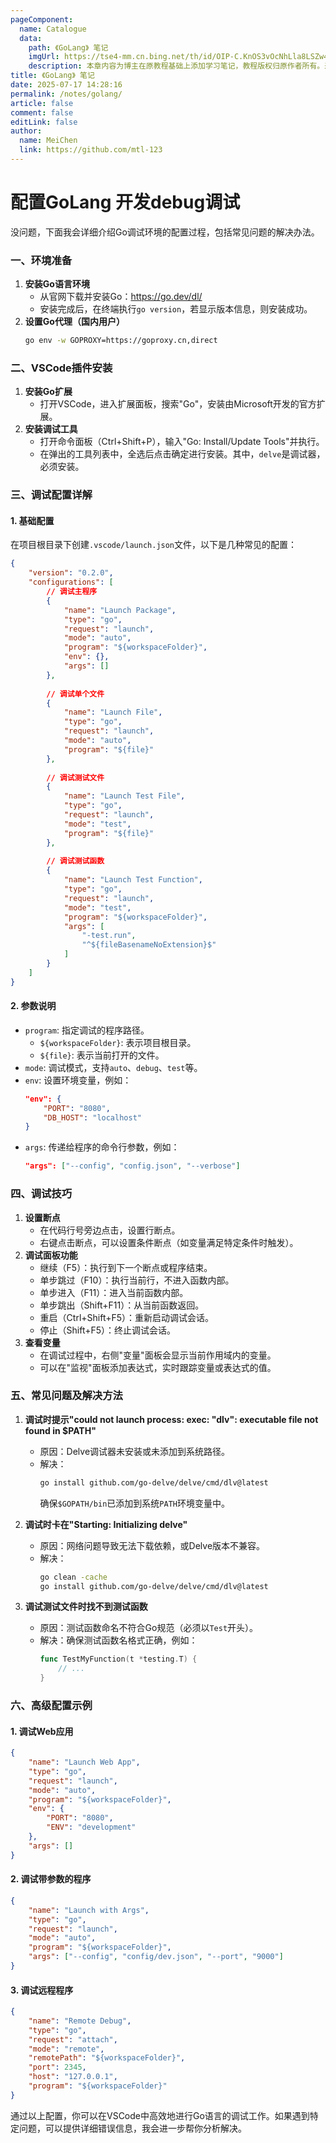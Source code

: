 ```yaml
---
pageComponent:
  name: Catalogue
  data:
    path: 《GoLang》 笔记
    imgUrl: https://tse4-mm.cn.bing.net/th/id/OIP-C.KnOS3vOcNhLla8LSZw4TugHaHa?cb=iwp1&rs=1&pid=ImgDetMain
    description: 本章内容为博主在原教程基础上添加学习笔记，教程版权归原作者所有。来源：<a href='https://liaoxuefeng.com/books/python/introduction/index.html' target='_blank'>Python教程</a>
title: 《GoLang》 笔记
date: 2025-07-17 14:28:16
permalink: /notes/golang/
article: false
comment: false
editLink: false
author:
  name: MeiChen
  link: https://github.com/mtl-123
---
```



# 配置GoLang 开发debug调试


没问题，下面我会详细介绍Go调试环境的配置过程，包括常见问题的解决办法。

### 一、环境准备
1. **安装Go语言环境**
   - 从官网下载并安装Go：https://go.dev/dl/
   - 安装完成后，在终端执行`go version`，若显示版本信息，则安装成功。
2. **设置Go代理（国内用户）**
   ```bash
   go env -w GOPROXY=https://goproxy.cn,direct
   ```

### 二、VSCode插件安装
1. **安装Go扩展**
   - 打开VSCode，进入扩展面板，搜索"Go"，安装由Microsoft开发的官方扩展。
2. **安装调试工具**
   - 打开命令面板（Ctrl+Shift+P），输入"Go: Install/Update Tools"并执行。
   - 在弹出的工具列表中，全选后点击确定进行安装。其中，`delve`是调试器，必须安装。

### 三、调试配置详解
#### 1. 基础配置
在项目根目录下创建`.vscode/launch.json`文件，以下是几种常见的配置：



```json
{
    "version": "0.2.0",
    "configurations": [
        // 调试主程序
        {
            "name": "Launch Package",
            "type": "go",
            "request": "launch",
            "mode": "auto",
            "program": "${workspaceFolder}",
            "env": {},
            "args": []
        },
        
        // 调试单个文件
        {
            "name": "Launch File",
            "type": "go",
            "request": "launch",
            "mode": "auto",
            "program": "${file}"
        },
        
        // 调试测试文件
        {
            "name": "Launch Test File",
            "type": "go",
            "request": "launch",
            "mode": "test",
            "program": "${file}"
        },
        
        // 调试测试函数
        {
            "name": "Launch Test Function",
            "type": "go",
            "request": "launch",
            "mode": "test",
            "program": "${workspaceFolder}",
            "args": [
                "-test.run",
                "^${fileBasenameNoExtension}$"
            ]
        }
    ]
}
```

#### 2. 参数说明
- `program`: 指定调试的程序路径。
  - `${workspaceFolder}`: 表示项目根目录。
  - `${file}`: 表示当前打开的文件。
- `mode`: 调试模式，支持`auto`、`debug`、`test`等。
- `env`: 设置环境变量，例如：
  ```json
  "env": {
      "PORT": "8080",
      "DB_HOST": "localhost"
  }
  ```
- `args`: 传递给程序的命令行参数，例如：
  ```json
  "args": ["--config", "config.json", "--verbose"]
  ```

### 四、调试技巧
1. **设置断点**
   - 在代码行号旁边点击，设置行断点。
   - 右键点击断点，可以设置条件断点（如变量满足特定条件时触发）。
2. **调试面板功能**
   - 继续（F5）：执行到下一个断点或程序结束。
   - 单步跳过（F10）：执行当前行，不进入函数内部。
   - 单步进入（F11）：进入当前函数内部。
   - 单步跳出（Shift+F11）：从当前函数返回。
   - 重启（Ctrl+Shift+F5）：重新启动调试会话。
   - 停止（Shift+F5）：终止调试会话。
3. **查看变量**
   - 在调试过程中，右侧"变量"面板会显示当前作用域内的变量。
   - 可以在"监视"面板添加表达式，实时跟踪变量或表达式的值。

### 五、常见问题及解决方法
1. **调试时提示"could not launch process: exec: \"dlv\": executable file not found in $PATH"**
   - 原因：Delve调试器未安装或未添加到系统路径。
   - 解决：
     ```bash
     go install github.com/go-delve/delve/cmd/dlv@latest
     ```
     确保`$GOPATH/bin`已添加到系统`PATH`环境变量中。

2. **调试时卡在"Starting: Initializing delve"**
   - 原因：网络问题导致无法下载依赖，或Delve版本不兼容。
   - 解决：
     ```bash
     go clean -cache
     go install github.com/go-delve/delve/cmd/dlv@latest
     ```

3. **调试测试文件时找不到测试函数**
   - 原因：测试函数命名不符合Go规范（必须以`Test`开头）。
   - 解决：确保测试函数名格式正确，例如：
     ```go
     func TestMyFunction(t *testing.T) {
         // ...
     }
     ```

### 六、高级配置示例
#### 1. 调试Web应用
```json
{
    "name": "Launch Web App",
    "type": "go",
    "request": "launch",
    "mode": "auto",
    "program": "${workspaceFolder}",
    "env": {
        "PORT": "8080",
        "ENV": "development"
    },
    "args": []
}
```

#### 2. 调试带参数的程序
```json
{
    "name": "Launch with Args",
    "type": "go",
    "request": "launch",
    "mode": "auto",
    "program": "${workspaceFolder}",
    "args": ["--config", "config/dev.json", "--port", "9000"]
}
```

#### 3. 调试远程程序
```json
{
    "name": "Remote Debug",
    "type": "go",
    "request": "attach",
    "mode": "remote",
    "remotePath": "${workspaceFolder}",
    "port": 2345,
    "host": "127.0.0.1",
    "program": "${workspaceFolder}"
}
```

通过以上配置，你可以在VSCode中高效地进行Go语言的调试工作。如果遇到特定问题，可以提供详细错误信息，我会进一步帮你分析解决。
```
